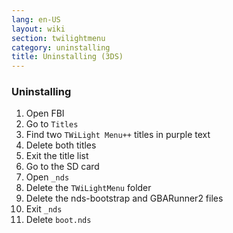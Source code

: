 ```yaml
---
lang: en-US
layout: wiki
section: twilightmenu
category: uninstalling
title: Uninstalling (3DS)
---
```


### Uninstalling
1. Open FBI
1. Go to `Titles`
1. Find two `TWiLight Menu++` titles in purple text
1. Delete both titles
1. Exit the title list
1. Go to the SD card
1. Open `_nds`
1. Delete the `TWiLightMenu` folder
1. Delete the nds-bootstrap and GBARunner2 files
1. Exit `_nds`
1. Delete `boot.nds`